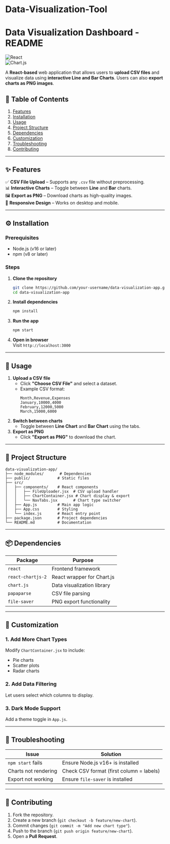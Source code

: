 # Data-Visualization-Tool
# **Data Visualization Dashboard - README**  

![React](https://img.shields.io/badge/React-18.2.0-blue)  
![Chart.js](https://img.shields.io/badge/Chart.js-4.4.0-green)  

A **React-based** web application that allows users to **upload CSV files** and visualize data using **interactive Line and Bar Charts**. Users can also **export charts as PNG images**.  


## **📌 Table of Contents**  
1. [Features](#-features)  
2. [Installation](#-installation)  
3. [Usage](#-usage)  
4. [Project Structure](#-project-structure)  
5. [Dependencies](#-dependencies)  
6. [Customization](#-customization)  
7. [Troubleshooting](#-troubleshooting)  
8. [Contributing](#-contributing)  

---

## **✨ Features**  
✅ **CSV File Upload** – Supports any `.csv` file without preprocessing.  
📊 **Interactive Charts** – Toggle between **Line** and **Bar** charts.  
🖼️ **Export as PNG** – Download charts as high-quality images.  
📱 **Responsive Design** – Works on desktop and mobile.  

---

## **⚙️ Installation**  
### **Prerequisites**  
- Node.js (v16 or later)  
- npm (v8 or later)  

### **Steps**  
1. **Clone the repository**  
   ```bash
   git clone https://github.com/your-username/data-visualization-app.git
   cd data-visualization-app
   ```
2. **Install dependencies**  
   ```bash
   npm install
   ```
3. **Run the app**  
   ```bash
   npm start
   ```
4. **Open in browser**  
   Visit `http://localhost:3000`  

---

## **🚀 Usage**  
1. **Upload a CSV file**  
   - Click **"Choose CSV File"** and select a dataset.  
   - Example CSV format:  
     ```csv
     Month,Revenue,Expenses
     January,10000,4000
     February,12000,5000
     March,15000,6000
     ```
2. **Switch between charts**  
   - Toggle between **Line Chart** and **Bar Chart** using the tabs.  
3. **Export as PNG**  
   - Click **"Export as PNG"** to download the chart.  

---

## **📂 Project Structure**  
```
data-visualization-app/
├── node_modules/       # Dependencies
├── public/            # Static files
├── src/
│   ├── components/    # React components
│   │   ├── FileUploader.jsx  # CSV upload handler
│   │   ├── ChartContainer.jsx # Chart display & export
│   │   └── NavTabs.jsx       # Chart type switcher
│   ├── App.js         # Main app logic
│   ├── App.css        # Styling
│   └── index.js       # React entry point
├── package.json       # Project dependencies
└── README.md          # Documentation
```

---

## **📦 Dependencies**  
| Package | Purpose |
|---------|---------|
| `react` | Frontend framework |
| `react-chartjs-2` | React wrapper for Chart.js |
| `chart.js` | Data visualization library |
| `papaparse` | CSV file parsing |
| `file-saver` | PNG export functionality |

---

## **🎨 Customization**  
### **1. Add More Chart Types**  
Modify `ChartContainer.jsx` to include:  
- Pie charts  
- Scatter plots  
- Radar charts  

### **2. Add Data Filtering**  
Let users select which columns to display.  

### **3. Dark Mode Support**  
Add a theme toggle in `App.js`.  

---

## **🔧 Troubleshooting**  
| Issue | Solution |
|-------|----------|
| `npm start` fails | Ensure Node.js v16+ is installed |
| Charts not rendering | Check CSV format (first column = labels) |
| Export not working | Ensure `file-saver` is installed |

---

## **🤝 Contributing**  
1. Fork the repository.  
2. Create a new branch (`git checkout -b feature/new-chart`).  
3. Commit changes (`git commit -m "Add new chart type"`).  
4. Push to the branch (`git push origin feature/new-chart`).  
5. Open a **Pull Request**.  
